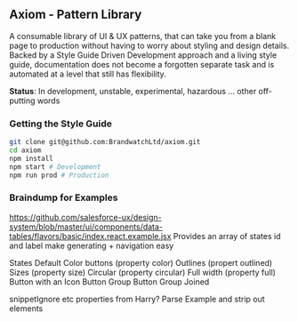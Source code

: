 ## Axiom - Pattern Library

A consumable library of UI & UX patterns, that can take you from a blank page to production without having to worry about styling and design details. Backed by a Style Guide Driven Development approach and a living style guide, documentation does not become a forgotten separate task and is automated at a level that still has flexibility.

**Status**: In development, unstable, experimental, hazardous ... other off-putting words

### Getting the Style Guide

```bash
git clone git@github.com:BrandwatchLtd/axiom.git
cd axiom
npm install
npm start # Development
npm run prod # Production
```

### Braindump for Examples

https://github.com/salesforce-ux/design-system/blob/master/ui/components/data-tables/flavors/basic/index.react.example.jsx
Provides an array of states
id and label make generating + navigation easy

States
   Default
   Color buttons (property color)
   Outlines (propert outlined)
   Sizes (property size)
   Circular (property circular)
   Full width (property full)
   Button with an Icon
   Button Group
   Button Group Joined

snippetIgnore etc properties from Harry?
Parse Example and strip out elements
